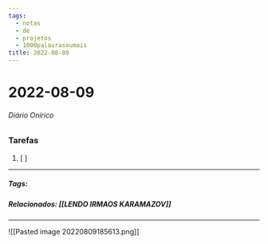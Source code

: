 ```yaml
---
tags:
  - notas
  - de
  - projetos
  - 1000palavrasoumais
title: 2022-08-09  
---
```

# 2022-08-09  
###### Diário Onírico
>


### Tarefas
1. [ ]  

---

##### Tags:

##### Relacionados: [[LENDO IRMAOS KARAMAZOV]]

---

![[Pasted image 20220809185613.png]]